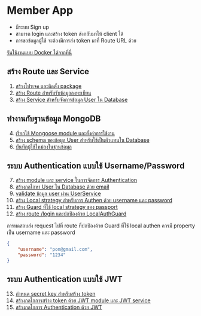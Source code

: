 
# Member App

- มีระบบ Sign up
- สามารถ login และสร้าง token ส่งกลับมาให้ client ได้
- การขอข้อมูลผู้ใช้ จะต้องมีการส่ง token มาที่ Route URL ด้วย


[รันใช้งานแบบ Docker ได้จากที่นี่](https://github.com/teerasej/docker-handbook/blob/master/simple-mongo/readme.md) 


## สร้าง Route และ Service

1. [สร้างโปรเจค และติดตั้ง package](1-setup-project.md) 
2. [สร้าง Route สำหรับรับข้อมูลลงทะเบียน](2-create-signup-route.md)
3. [สร้าง Service สำหรับจัดการข้อมูล User ใน Database](3-create-user-service.md)

## ทำงานกับฐานข้อมูล MongoDB

4. [เรียกใช้ Mongoose module และตั้งค่าการใช้งาน](4-mongoose-setup.md)
5. [สร้าง schema ของข้อมูล User สำหรับใช้เป็นตัวแทนใน Database](5-create-document-schema.md)
6. [บันทึกผู้ใช้ใหม่ลงในฐานข้อมูล](6-create-new-user.md)

## ระบบ Authentication แบบใช้ Username/Password

7. [สร้าง module และ service ในการจัดการ Authentication](7-create-auth-module-service.md)
8. [สร้างกลไกหา User ใน Database ด้วย email](8-find-user-with-email.md)
9. [validate ข้อมูล user ผ่าน UserService](9-validate-userdata.md)
10. [สร้าง Local strategy สำหรับการ Authen ด้วย username และ password](10-create-local-strategy-and-guard.md)
11. [สร้าง Guard ที่ใช้ local strategy ของ passport](11-create-local-guard.md)
12. [สร้าง route /login และปกป้องด้วย LocalAuthGuard](12-route-login-with-guard.md)

การทดสอบส่ง request ไปที่ route ที่ปกป้องด้วย Guard ที่ใช้ local authen ควรมี property เป็น username และ password

```json
{
    "username": "pon@gmail.com",
    "password": "1234"
}
```

## ระบบ Authentication แบบใช้ JWT

13. [กำหนด secret key สำหรับสร้าง token](13-create-secret-key.md)
14. [สร้างกลไกการสร้าง token ด้วย JWT module และ JWT service](14-use-jwt-in-auth.md)
15. [สร้างกลไกการ Authentication ด้วย JWT](15-authen-with-jwt.md)

